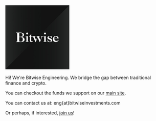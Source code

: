 <img src="../bitwise.jpg" alt="Bitwise Logo" width="200"/>


Hi! We're Bitwise Engineering. We bridge the gap between traditional finance and crypto.

You can checkout the funds we support on our [main site](https://bitwiseinvestments.com/).

You can contact us at: eng{at}bitwiseinvestments.com

Or perhaps, if interested, [join us](https://jobs.lever.co/bitwiseinvestments)!


